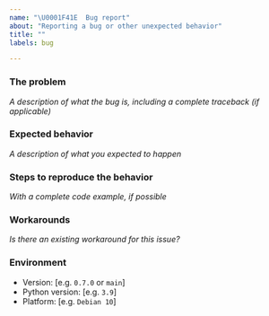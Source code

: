 ```yaml
---
name: "\U0001F41E  Bug report"
about: "Reporting a bug or other unexpected behavior"
title: ""
labels: bug

---
```


### The problem

_A description of what the bug is, including a complete traceback (if applicable)_

<!--
Before you continue reporting the bug, be sure that you use the latest released version:
- https://github.com/Taxel/PlexTraktSync/releases
-->

### Expected behavior

_A description of what you expected to happen_

### Steps to reproduce the behavior

_With a complete code example, if possible_

### Workarounds

_Is there an existing workaround for this issue?_

### Environment

- Version: [e.g. `0.7.0` or `main`]
- Python version: [e.g. `3.9`]
- Platform: [e.g. `Debian 10`]

